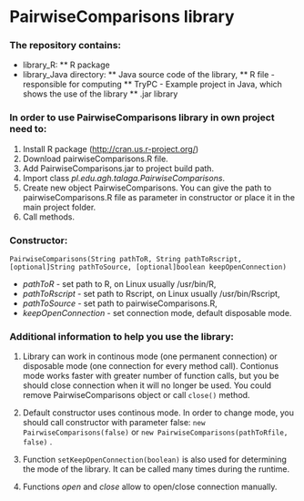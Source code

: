 # PairwiseComparisons library

### The repository contains:
* library_R:
** R package
* library_Java directory:
** Java source code of the library,
** R file - responsible for computing
** TryPC - Example project in Java, which shows the use of the library
** .jar library

### In order to use PairwiseComparisons library in own project need to:
1. Install R package (http://cran.us.r-project.org/)
2. Download pairwiseComparisons.R file.
3. Add PairwiseComparisons.jar to project build path.
4. Import class _pl.edu.agh.talaga.PairwiseComparisons_.
5. Create new object PairwiseComparisons. You can give the path to pairwiseComparisons.R file as parameter in constructor or place it in the main project folder. 
6. Call methods.

### Constructor:
``PairwiseComparisons(String pathToR, String pathToRscript, [optional]String pathToSource, [optional]boolean keepOpenConnection)``
* _pathToR_ - set path to R, on Linux usually /usr/bin/R,
* _pathToRscript_ - set path to Rscript, on Linux usually /usr/bin/Rscript,
* _pathToSource_ - set path to pairwiseComparisons.R,
* _keepOpenConnection_ - set connection mode, default disposable mode.

### Additional information to help you use the library:
1. Library can work in continous mode (one permanent connection) or disposable mode (one connection for every method call).
Contionus mode works faster with greater number of function calls, but you be should close connection when it will no longer be used. You could remove PairwiseComparisons object or call ``close()`` method.

2. Default constructor uses continous mode. In order to change mode, you should call constructor with parameter false: ``new PairwiseComparisons(false)`` or ``new PairwiseComparisons(pathToRfile, false)`` .

3. Function ``setKeepOpenConnection(boolean)`` is also used for determining the mode of the library. It can be called many times during the runtime.

4. Functions _open_ and _close_ allow to open/close connection manually.
